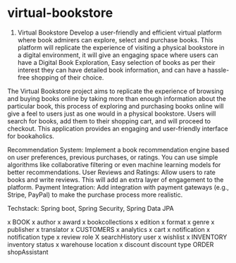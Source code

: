 # virtual-bookstore

1. Virtual Bookstore
Develop a user-friendly and efficient virtual platform where book admirers can explore, select and purchase books. This platform will replicate the experience of visiting a physical bookstore in a digital environment, it will give an engaging space where users can have a Digital Book Exploration, Easy selection of books as per their interest they can have detailed book information, and can have a hassle-free shopping of their choice.

The Virtual Bookstore project aims to replicate the experience of browsing and buying books online by taking more than enough information about the particular book, this process of exploring and purchasing books online will give a feel to users just as one would in a physical bookstore. Users will search for books, add them to their shopping cart, and will proceed to checkout. This application provides an engaging and user-friendly interface for bookaholics.

Recommendation System: Implement a book recommendation engine based on user preferences, previous purchases, or ratings. You can use simple algorithms like collaborative filtering or even machine learning models for better recommendations.
User Reviews and Ratings: Allow users to rate books and write reviews. This will add an extra layer of engagement to the platform.
Payment Integration: Add integration with payment gateways (e.g., Stripe, PayPal) to make the purchase process more realistic.

Techstack: Spring boot, Spring Security, Spring Data JPA 




x   BOOK
x   author
x   award
x   bookcollections
x   edition
x   format
x   genre
x   publisher
x   translator
x   CUSTOMERS
x   analytics
x   cart
x   notification
x   notification type
x   review
    role
X   searchHistory
    user
x   wishlist
x   INVENTORY
    inventory status
x   warehouse location
x   discount
    discount type
    ORDER
    shopAssistant